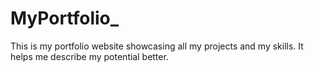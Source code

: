 # MyPortfolio_
This is my portfolio website showcasing all my projects and my skills. It helps me describe my potential better.
